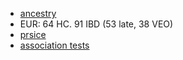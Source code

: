 * [ancestry](plots/hapmap_mds_nogroup.png)
* EUR: 64 HC. 91 IBD (53 late, 38 VEO)
* [prsice](methods.md#polygenic-risk-score)
* [association tests](methods.md#associations)
